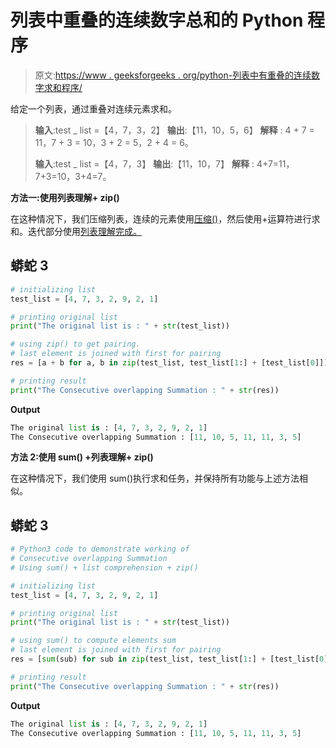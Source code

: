 # 列表中重叠的连续数字总和的 Python 程序

> 原文:[https://www . geeksforgeeks . org/python-列表中有重叠的连续数字求和程序/](https://www.geeksforgeeks.org/python-program-for-sum-of-consecutive-numbers-with-overlapping-in-lists/)

给定一个列表，通过重叠对连续元素求和。

> **输入**:test _ list =【4，7，3，2】
> **输出**:【11，10，5，6】
> **解释** : 4 + 7 = 11，7 + 3 = 10，3 + 2 = 5，2 + 4 = 6。
> 
> **输入**:test _ list =【4，7，3】
> **输出**:【11，10，7】
> **解释** : 4+7=11，7+3=10，3+4=7。

**方法一:使用列表理解+ zip()**

在这种情况下，我们压缩列表，连续的元素使用[压缩()](https://www.geeksforgeeks.org/zip-in-python/)，然后使用+运算符进行求和。迭代部分使用[列表理解完成。](https://www.geeksforgeeks.org/comprehensions-in-python/)

## 蟒蛇 3

```py
# initializing list
test_list = [4, 7, 3, 2, 9, 2, 1]

# printing original list
print("The original list is : " + str(test_list))

# using zip() to get pairing.
# last element is joined with first for pairing
res = [a + b for a, b in zip(test_list, test_list[1:] + [test_list[0]])]

# printing result
print("The Consecutive overlapping Summation : " + str(res))
```

**Output**

```py
The original list is : [4, 7, 3, 2, 9, 2, 1]
The Consecutive overlapping Summation : [11, 10, 5, 11, 11, 3, 5]

```

**方法 2:使用 sum() +列表理解+ zip()**

在这种情况下，我们使用 sum()执行求和任务，并保持所有功能与上述方法相似。

## 蟒蛇 3

```py
# Python3 code to demonstrate working of 
# Consecutive overlapping Summation
# Using sum() + list comprehension + zip()

# initializing list
test_list = [4, 7, 3, 2, 9, 2, 1]

# printing original list
print("The original list is : " + str(test_list))

# using sum() to compute elements sum
# last element is joined with first for pairing
res = [sum(sub) for sub in zip(test_list, test_list[1:] + [test_list[0]])]  

# printing result 
print("The Consecutive overlapping Summation : " + str(res))
```

**Output**

```py
The original list is : [4, 7, 3, 2, 9, 2, 1]
The Consecutive overlapping Summation : [11, 10, 5, 11, 11, 3, 5]

```